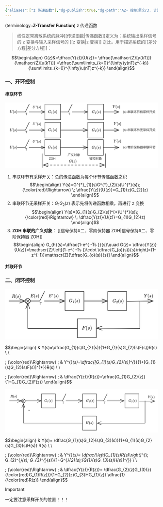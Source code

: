 ```yaml
---
{"aliases":["z 传递函数"],"dg-publish":true,"dg-path":"A2- 控制理论/3. 计算机控制系统/1.3 脉冲传递函数.md","permalink":"/A2- 控制理论/3. 计算机控制系统/1.3 脉冲传递函数/","dgPassFrontmatter":true,"noteIcon":"","created":"2024-07-11T17:46:53.000+08:00","updated":"2025-08-28T21:53:13.769+08:00"}
---
```


(terminology::**Z-Transfer Function**)  z 传递函数
> 线性定常离散系统的脉冲[[传递函数\|传递函数]]定义为：系统输出采样信号的 z 变换与输入采样信号的 [[z 变换\|z 变换]] 之比。用于描述系统的[[差分方程\|差分方程]]：

$$\begin{align}
G(z)&=\dfrac{Y(z)}{U(z)}= \dfrac{\mathscr{Z}[y(kT)]}{\mathscr{Z}[u(kT)]} =\dfrac{\sum\limits_{k=0}^{\infty}y(nT)z^{-k}}{\sum\limits_{k=0}^{\infty}u(nT)z^{-k}}
\end{align}$$

### 一、开环控制

#### 串联环节
![z 串联环节.png](../img/user/Functional%20files/Photo%20Resources/z%20%E4%B8%B2%E8%81%94%E7%8E%AF%E8%8A%82.png)

1. 串联环节有采样开关：总的传递函数为每个环节传递函数之积
$$\begin{align}
Y(s)=G^{*}_{1}(s)G^{*}_{2}(s)U^{*}(s)\; {\color{red}\Rightarrow} \; \dfrac{Y(z)}{U(z)}=G_{1}(z)G_{2}(z)
\end{align}$$
2. 串联环节无采样开关：$G_{1}G_{2}(z)$ 表示先将传递函数相乘，再进行 z 变换
$$\begin{align}
Y(s)=[G_{1}(s)G_{2}(s)]^{*}U^{*}(s)\; {\color{red}\Rightarrow} \; \dfrac{Y(z)}{U(z)}=G_{1}G_{2}(z)
\end{align}$$
3. **ZOH 串联的广义对象**：   [[信号保持#二、零阶保持器 ZOH\|信号保持#二、零阶保持器 ZOH]]
$$\begin{align}
G_{h}(s)=\dfrac{1-e^{ -Ts }}{s}\quad   G(z)= \dfrac{Y(z)}{U(z)}=\mathscr{Z}\left[(1-e^{ -Ts })\cdot  \dfrac{G_{o}(s)}{s}\right]=(1-z^{-1})\mathscr{Z}[\dfrac{G_{o}(s)}{s}]
\end{align}$$

#### 并联环节




### 二、闭环控制
![z 闭环环节.png](../img/user/Functional%20files/Photo%20Resources/z%20%E9%97%AD%E7%8E%AF%E7%8E%AF%E8%8A%82.png)


$$\begin{align}
 & Y(s)=\dfrac{G_{1}(s)G_{2}(s)}{1+G_{1}(s)G_{2}(s)F(s)}R(s)  \\ \\

\; {\color{red}\Rightarrow} \; &  Y^{*}(s)=\dfrac{[G_{1}(s)G_{2}(s)]^{*}}{1+[G_{1}(s)G_{2}(s)F(s)]^{*}}R(s)  \\ \\

\; {\color{red}\Rightarrow} \;  & \dfrac{Y(z)}{R(z)}=\dfrac{G_{1}G_{2}(z)}{1+G_{1}G_{2}F(z)}
\end{align}$$



![z 闭环环节2.png](../img/user/Functional%20files/Photo%20Resources/z%20%E9%97%AD%E7%8E%AF%E7%8E%AF%E8%8A%822.png)

$$\begin{align}
 & Y(s)= \dfrac{G_{1}(s)G_{2}(s)G_{3}(s)}{1+G_{1}(s)G_{2}(s)G_{3}(s)H(s)} R(s) \\ \\

\; {\color{red}\Rightarrow} \; & Y^{*}(s)= \dfrac{\left[G_{1}(s)R(s)\right]^{*}\; G_{2}^{*}(s)\;  G_{3}^{*}(s)}{1+G^{*}_{2}(s)\;[G_{1}(s)G_{3}(s)H(s)]^{*}}  \\ \\

\; {\color{red}\Rightarrow} \; & \dfrac{Y(z)}{R(z)}= \dfrac{G_{2}(z)G_{3}(z) {\color{red}G_{1}R(z)}}{1+G_{2}(z)G_{3}HG_{1}(z)} \dfrac{1}{\color{red}R(z)}
\end{align}$$

> [!important] 
> 一定要注意采样开关的位置！！！
